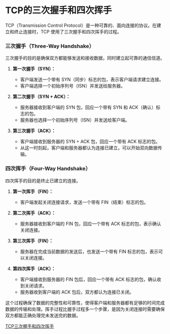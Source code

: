 # TCP的三次握手和四次挥手

TCP（Transmission Control Protocol）是一种可靠的、面向连接的协议。在建立和终止连接时，TCP 使用了三次握手和四次挥手的过程。

### 三次握手（Three-Way Handshake）

三次握手的目的是确保双方都能够发送和接收数据，同时建立起可靠的通信信道。

1. **第一次握手（SYN）：**
   - 客户端发送一个带有 SYN（同步）标志的包，表示客户端请求建立连接。
   - 客户端选择一个初始序列号（ISN）并发送给服务器。

2. **第二次握手（SYN + ACK）：**
   - 服务器接收到客户端的 SYN 包，回应一个带有 SYN 和 ACK（确认）标志的包。
   - 服务器也选择一个初始序列号（ISN）并发送给客户端。

3. **第三次握手（ACK）：**
   - 客户端接收到服务器的 SYN + ACK 包，回应一个带有 ACK 标志的包。
   - 从这一时刻起，客户端和服务器都认为连接已建立，可以开始双向数据传输。

### 四次挥手（Four-Way Handshake）

四次挥手的目的是终止已建立的连接。

1. **第一次挥手（FIN）：**
   - 客户端发起关闭连接请求，发送一个带有 FIN（结束）标志的包。

2. **第二次挥手（ACK）：**
   - 服务器接收到客户端的 FIN 包，回应一个带有 ACK 标志的包，表示确认关闭连接。

3. **第三次挥手（FIN）：**
   - 服务器在完成当前数据的发送后，也发送一个带有 FIN 标志的包，表示可以关闭连接。

4. **第四次挥手（ACK）：**
   - 客户端接收到服务器的 FIN 包后，回应一个带有 ACK 标志的包，确认收到关闭请求。
   - 服务器收到客户端的 ACK 包后，双方都认为连接已关闭。

这个过程确保了数据的完整性和可靠性，使得客户端和服务器都有足够的时间完成数据的传输和处理。挥手过程比握手过程多一个步骤，是因为关闭连接时需要确保双方都能正确处理完未发送完的数据。

[TCP三次握手和四次挥手](https://blog.csdn.net/kking_edc/article/details/109480520)
